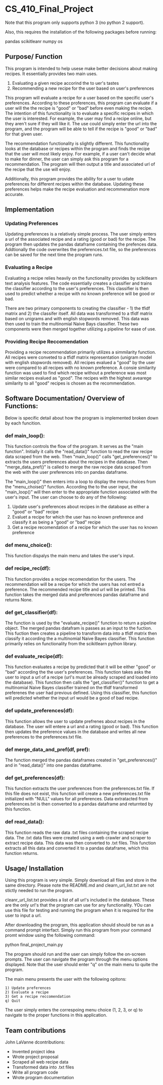 # CS_410_Final_Project

Note that this program only supports python 3 (no python 2 support).

Also, this requires the installation of the following packages before running:

  pandas
  scikitleanr
  numpy
  os


## Purpose/ Function
This program is intended to help usese make better decisions about making recipes. It essentially provides two main uses.
  1) Evaluating a given recipe accorind the to uer's tastes
  2) Recommending a new recipe for the user based on user's preferences

This program will evaluate a recipe for a user based on the specific user's preferences. According to these proferences, this program can evaluate if a user will the the recipe is "good" or "bad" before even making the recipe. The intention of this functionality is to evaluate a specific recipes in which the user is interested. For example, the user may find a recipe online, but they aren't sure if they will like it. The use could simply enter the url into the program, and the program will be able to tell if the recipe is "good" or "bad" for that given user.

The recommendation functionality is slightly different. This functionality looks at the database or recipes within the program and finds the recipe that the user will most likely enjoy. For example, if a user can't decide what to make for dinner, the user can simply ask this program for a recommendation. The program will then output a title and associated url of the recipe that the use will enjoy.

Additionally, this program provides the ability for a user to udate preferences for different recipes within the database. Updating these preferences helps make the recipe evaluation and recommenation more accurate.


## Implementation

### Updating Preferences
Updating preferences is a relatively simple process. The user simply enters a url of the associated recipe and a rating (good or bad) for the recipe. The program then updates the pandas dataframe containing the prefences data. Addtionally the code overwrites the preferences.txt file, so the preferences can be saved for the next time the program runs.

### Evaluating a Recipe
Evaluating a recipe relies heavily on the functionality provides by scikitlearn text analysis features. The code essentially creates a classifier and trains the classifier according to the user's preferences. This classifier is then used to predict whether a recipe with no known preference will be good or bad. 

There are two primary components to creating the classifier - 1) the tfidf matrix and 2) the classifer itself. All data was transformed to a tfidf matrix based on unigrams and with english stopwords removed. This data was then used to train the multinomial Naive Bays classifier. These two components were then merged together utilizing a pipeline for ease of use. 

### Providing Recipe Reccomendation
Providing a recipe recommendation primarily utilizes a simmilarity function. All recipes were conveted to a tfidf matrix representation (unigram model with english stopwords removed). All recipes evalued a "good" by the user were compared to all recipes with no known preference. A consie similarity function was used to find which recipe without a preference was most similar recipes evalued as "good". The recipes with the highest avearege similarity to all "good" recipes is chosen as the recommendation.


## Software Documentation/ Overview of Functions:
Below is specific detail about how the program is implemented broken down by each funcition.

### def main_loop():
This function controls the flow of the program. It serves as the "main function". Initially it calls the "read_data()" function to read the raw recipe data scraped from the web. Then "main_loop()" calls "get_preferences()" to extracts the users preferences about the recipes in the database. Then "merge_data_pref()" is called to merge the raw recipe data scraped from the web with the user preferences into on pandas dataframe.

The "main_loop()" then enters into a loop to display the menu choices from the "menu_choise()" function. According the to the user input, the "main_loop()" will then enter to the appropriate function associated with the user's input. The user can choose to do any of the following:
  1) Update user's preferences about recipes in the database as either a "good" or "bad" recipe
  2) Evaluet a recipe for which the user has no known preference and classify it as being a "good" or "bad" recipe
  3) Get a recipe recomendation of a recipe for which the user has no known preference



### def menu_choice():
This function dispalys the main menu and takes the user's input.

### def recipe_rec(df):
This function provides a recipe recomendation for the users. The recommendation will be a recipe for which the users has not entred a preference. The recommended recipe title and url will be printed. This function takes the merged data and preferences pandas dataframe and returns None.

### def get_classifier(df):
The function is used by the "evaluate_recipe()" function to return a pipeline object. The merged pandas datafram is passes as an input to the fuction. This fuction then creates a pipeline to transform data into a tfidf matrix then classify it according the a multinomial Naive Bayes classifier. This function primarily relies on functionality from the scikitlearn python library.

### def evaluate_recipe(df):
This function evaluates a recipe by predicted that it will be either "good" or "bad" according the the user's preferences. This function takes asks the user to input a url of a recipe (url's must be already scraped and loaded into the database). This function then calls the "get_classifier()" function to get a multinomial Naive Bayes classifier trained on the tfidf transformed preferenes the user had previous defined. Using this classifier, this function will predicted whether the input url would be a good of bad recipe.

### def update_preferences(df):
This function allows the user to update prefrenes about recipes in the database. The user will entere a url and a rating (good or bad). This function then updates the preference values in the database and writes all new preferences to the preferences.txt file.

### def merge_data_and_pref(df, pref):
The function merged the pandas dataframes created in "get_preferences()" and in "read_data()" into one pandas dataframe.

### def get_preferences(df):
This function extracts the user preferences from the preferences.txt file. If this file does not exist, this function will create a new preferences.txt file initialized with "NULL" values for all preferences. Data extratacted from preferences.txt is then converted to a pandas dataframe and returnted by this function.

### def read_data():
This function reads the raw data .txt files containing the scraped recipe data. The .txt data files were created using a web crawler and scraper to extract recipe data. This data was then converted to .txt files. This function extracts all this data and converted it to a pandas dataframe, which this function returns.


## Usage/ Installation

Using this program is very simple. Simply download all files and store in the same directory. Please note the README.md and clearn_url_list.txt are not stictly needed to run the program. 

cleanr_url_list.txt provides a list of all url's included in the database. These are the only url's that the program can use for any functionality. YOu can use this file for testing and running the program when it is required for the user to input a url.

After downloading the program, this application should should be run as a command prompt interfact. Simply run this program from your command promt window using the following command:
  
   python final_project_main.py
   
The program should run and the user can simply follow the on-screen prompts. The user can navigate the program through the menu options displayed. Note that the user should enter "q" on the main menu to quite the program.

The main menu presents the user with the following opitons:

    1) Update preferences
    2) Evaluate a recipe
    3) Get a recipe reccomendation
    q) Quit
    
The user simply enters the correspoing menu choice (1, 2, 3, or q) to navigate to the proper functions in this application.

## Team contributions

John LaVanne dcontributions:
  - Invented project idea
  - Wrote project proposal
  - Scraped all web recipe data
  - Transformed data into .txt files
  - Write all program code
  - Wrote program documentation
